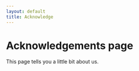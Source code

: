 ```yaml
---
layout: default
title: Acknowledge
---
```

# Acknowledgements page

This page tells you a little bit about us.